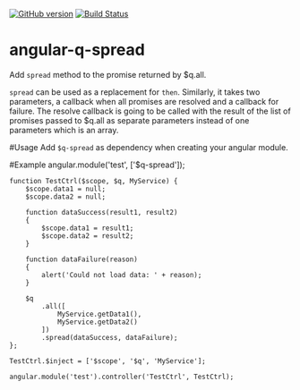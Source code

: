 [![GitHub version](https://badge.fury.io/gh/showpad%2Fangular-q-spread.svg)](http://badge.fury.io/gh/showpad%2Fangular-q-spread)
[![Build Status](https://travis-ci.org/showpad/angular-q-spread.svg)](https://travis-ci.org/showpad/angular-q-spread)

angular-q-spread
================

Add `spread` method to the promise returned by $q.all.

`spread` can be used as a replacement for `then`. Similarly, it takes two parameters, a callback when all promises are resolved and a callback for failure.
The resolve callback is going to be called with the result of the list of promises passed to $q.all as separate parameters instead of one parameters which is an array.
 
#Usage
Add `$q-spread` as dependency when creating your angular module.

#Example
    angular.module('test', ['$q-spread']);
    
    function TestCtrl($scope, $q, MyService) {
        $scope.data1 = null;
        $scope.data2 = null;
    
        function dataSuccess(result1, result2) 
        {
            $scope.data1 = result1;
            $scope.data2 = result2;
        }
        
        function dataFailure(reason) 
        {
            alert('Could not load data: ' + reason);
        }
        
        $q
            .all([
                MyService.getData1(),
                MyService.getData2()
            ])
            .spread(dataSuccess, dataFailure);
    };
    
    TestCtrl.$inject = ['$scope', '$q', 'MyService'];
    
    angular.module('test').controller('TestCtrl', TestCtrl);

